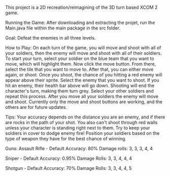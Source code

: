 This project is a 2D recreation/reimagining of the 3D turn based XCOM 2 game.

Running the Game:
After downloading and extracting the projet, run the Main.java file within the main package in the src folder.

Goal:
Defeat the enemies in all three levels.

How to Play:
On each turn of the game, you will move and shoot with all of your soldiers, then the enemy will move and shoot with all of their soldiers. To start your turn, select
your soldier on the blue team that you want to move, which will highlight them. Now click the move button. From there, select the tile that you want to move to. 
After that, you can either move again, or shoot. Once you shoot, the chance of you hitting a red enemy will appear above their sprite. Select
the enemy that you want to shoot. If you hit an enemy, their health bar above will go down. Shooting will end the character's turn, making them turn grey. 
Select your other soldiers and repeat this process. After you move all your soldiers the enemy will move and shoot. Currently only the move and shoot buttons are working,
and the others are for future updates.

Tips:
Your accuracy depends on the distance you are an enemy, and if there are rocks in the path of your shot. You also can't shoot through red walls
unless your character is standing right next to them. Try to keep your soldiers in cover to dodge enemy fire! Position your soldiers based on
the type of weapon they have for the best chance of winning.

Guns:
Assault Rifle - 
Default Accuracy: 80%
Damage rolls: 3, 3, 3, 4, 4

Sniper -
Default Accuracy: 0.95%
Damage Rolls: 3, 3, 4, 4, 4

Shotgun - 
Default Accuracy: 70%
Damage Rolls: 3, 3, 4, 4, 5


